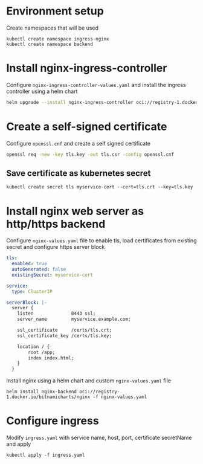 # Environment setup

Create namespaces that will be used

    kubectl create namespace ingress-nginx
    kubectl create namespace backend

# Install nginx-ingress-controller


Configure `nginx-ingress-controller-values.yaml` and install the ingress controller using a helm chart


```bash
helm upgrade --install nginx-ingress-controller oci://registry-1.docker.io/bitnamicharts/nginx-ingress-controller -f nginx-ingress-controller-values.yaml -n ingress-nginx
```

# Create a self-signed certificate

Configure `openssl.cnf` and create a self signed certificate

```bash
openssl req -new -key tls.key -out tls.csr -config openssl.cnf
```

## Save certificate as kubernetes secret

    kubectl create secret tls myservice-cert --cert=tls.crt --key=tls.key

# Install nginx web server as http/https backend

Configure `nginx-values.yaml` file to enable tls, load certificates from existing secret and configure https server block

```yaml
tls:
  enabled: true
  autoGenerated: false
  existingSecret: myservice-cert

service:
  type: ClusterIP

serverBlock: |-
  server {
    listen              8443 ssl;
    server_name         myservice.example.com;

    ssl_certificate     /certs/tls.crt;
    ssl_certificate_key /certs/tls.key;

    location / {
        root /app;
        index index.html;
    }
  }
```

Install nginx using a helm chart and custom `nginx-values.yaml` file

    helm install nginx-backend oci://registry-1.docker.io/bitnamicharts/nginx -f nginx-values.yaml

# Configure ingress

Modify `ingress.yaml` with service name, host, port, certificate secretName and apply

    kubectl apply -f ingress.yaml

